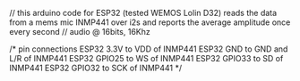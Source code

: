 // this arduino code for ESP32 (tested WEMOS Lolin D32) reads the data from a mems mic INMP441 over i2s and reports the average amplitude once every second
// audio @ 16bits, 16Khz

/* pin connections
ESP32 3.3V to VDD of INMP441
ESP32 GND to GND and L/R of INMP441
ESP32 GPIO25 to WS of INMP441
ESP32 GPIO33 to SD of INMP441
ESP32 GPIO32 to SCK of INMP441 */
